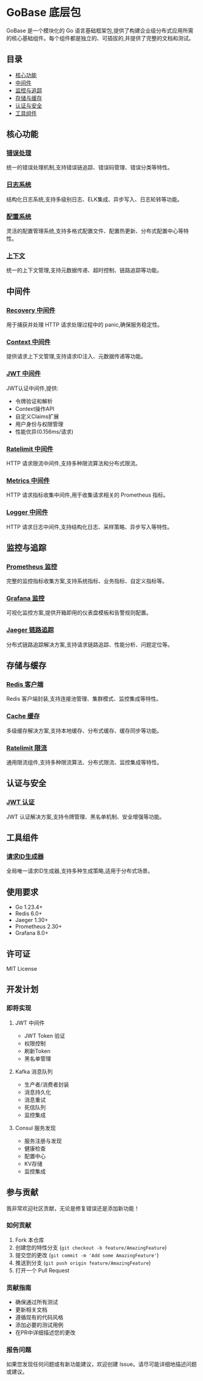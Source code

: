 # GoBase 底层包

GoBase 是一个模块化的 Go 语言基础框架包,提供了构建企业级分布式应用所需的核心基础组件。每个组件都是独立的、可插拔的,并提供了完整的文档和测试。

## 目录
- [核心功能](#核心功能)
- [中间件](#中间件)
- [监控与追踪](#监控与追踪)
- [存储与缓存](#存储与缓存)
- [认证与安全](#认证与安全)
- [工具组件](#工具组件)

## 核心功能

### [错误处理](/pkg/errors/README.md)
统一的错误处理机制,支持错误链追踪、错误码管理、错误分类等特性。

### [日志系统](/pkg/logger/README.md)
结构化日志系统,支持多级别日志、ELK集成、异步写入、日志轮转等功能。

### [配置系统](/pkg/config/README.md)
灵活的配置管理系统,支持多格式配置文件、配置热更新、分布式配置中心等特性。

### [上下文](/pkg/context/README.md)
统一的上下文管理,支持元数据传递、超时控制、链路追踪等功能。

## 中间件

### [Recovery 中间件](/pkg/middleware/recovery/README.md)
用于捕获并处理 HTTP 请求处理过程中的 panic,确保服务稳定性。

### [Context 中间件](/pkg/middleware/context/README.md)
提供请求上下文管理,支持请求ID注入、元数据传递等功能。

### [JWT 中间件](/pkg/middleware/jwt/README.md)
JWT认证中间件,提供:
- 令牌验证和解析
- Context操作API
- 自定义Claims扩展
- 用户身份与权限管理
- 性能优异(0.156ms/请求)

### [Ratelimit 中间件](/pkg/middleware/ratelimit/README.md)
HTTP 请求限流中间件,支持多种限流算法和分布式限流。

### [Metrics 中间件](/pkg/middleware/metrics/README.md)
HTTP 请求指标收集中间件,用于收集请求相关的 Prometheus 指标。

### [Logger 中间件](/pkg/middleware/logger/README.md)
HTTP 请求日志中间件,支持结构化日志、采样策略、异步写入等特性。

## 监控与追踪

### [Prometheus 监控](/pkg/monitor/prometheus/README.md)
完整的监控指标收集方案,支持系统指标、业务指标、自定义指标等。

### [Grafana 监控](/pkg/monitor/grafana/README.md)
可视化监控方案,提供开箱即用的仪表盘模板和告警规则配置。

### [Jaeger 链路追踪](/pkg/trace/jaeger/README.md)
分布式链路追踪解决方案,支持请求链路追踪、性能分析、问题定位等。

## 存储与缓存

### [Redis 客户端](/pkg/client/redis/README.md)
Redis 客户端封装,支持连接池管理、集群模式、监控集成等特性。

### [Cache 缓存](/pkg/cache/README.md)
多级缓存解决方案,支持本地缓存、分布式缓存、缓存同步等功能。

### [Ratelimit 限流](/pkg/ratelimit/README.md)
通用限流组件,支持多种限流算法、分布式限流、监控集成等特性。

## 认证与安全

### [JWT 认证](/pkg/auth/jwt/README.md)
JWT 认证解决方案,支持令牌管理、黑名单机制、安全增强等功能。

## 工具组件

### [请求ID生成器](/pkg/utils/requestid/README.md)
全局唯一请求ID生成器,支持多种生成策略,适用于分布式场景。

## 使用要求
- Go 1.23.4+
- Redis 6.0+
- Jaeger 1.30+
- Prometheus 2.30+
- Grafana 8.0+

## 许可证
MIT License

## 开发计划

### 即将实现
1. JWT 中间件
   - JWT Token 验证
   - 权限控制
   - 刷新Token
   - 黑名单管理

2. Kafka 消息队列
   - 生产者/消费者封装
   - 消息持久化
   - 消息重试
   - 死信队列
   - 监控集成

3. Consul 服务发现
   - 服务注册与发现
   - 健康检查
   - 配置中心
   - KV存储
   - 监控集成

## 参与贡献

我非常欢迎社区贡献，无论是修复错误还是添加新功能！

### 如何贡献

1. Fork 本仓库
2. 创建您的特性分支 (`git checkout -b feature/AmazingFeature`)
3. 提交您的更改 (`git commit -m 'Add some AmazingFeature'`)
4. 推送到分支 (`git push origin feature/AmazingFeature`)
5. 打开一个 Pull Request

### 贡献指南

- 确保通过所有测试
- 更新相关文档
- 遵循现有的代码风格
- 添加必要的测试用例
- 在PR中详细描述您的更改

### 报告问题

如果您发现任何问题或有新功能建议，欢迎创建 Issue。请尽可能详细地描述问题或建议。
